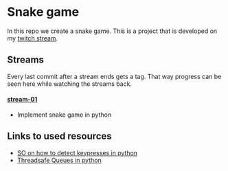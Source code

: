 # Snake game

In this repo we create a snake game. This is a project that is developed on my [twitch stream](https://twitch.tv/thebigmerp).


## Streams

Every last commit after a stream ends gets a tag. That way progress can be seen here while watching the streams back.

#### [stream-01](https://github.com/lk16/snake/tree/stream-01)
- Implement snake game in python

## Links to used resources
- [SO on how to detect keypresses in python](https://stackoverflow.com/questions/24072790/how-to-detect-key-presses)
- [Threadsafe Queues in python](https://docs.python.org/3/library/queue.html#queue.Queue)
